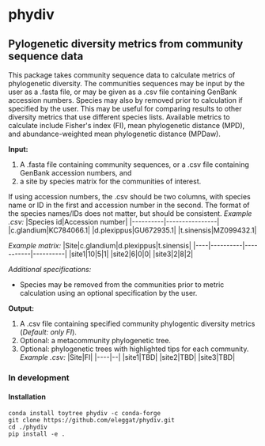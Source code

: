 # phydiv
## Pylogenetic diversity metrics from community sequence data
This package takes community sequence data to calculate metrics of phylogenetic diversity. The communities sequences may be input by the user as a .fasta file, or may be given as a .csv file containing GenBank accession numbers. Species may also by removed prior to calculation if specified by the user. This may be useful for comparing results to other diversity metrics that use different species lists. Available metrics to calculate include Fisher's index (FI), mean phylogenetic distance (MPD), and abundance-weighted mean phylogenetic distance (MPDaw).

**Input:**
1. A .fasta file containing community sequences, or a .csv file containing GenBank accession numbers, and
2. a site by species matrix for the communities of interest.

If using accession numbers, the .csv should be two columns, with species name or ID in the first and accession number in the second. The format of the species names/IDs does not matter, but should be consistent.
*Example .csv:*
|Species id|Accession number|
|----------|----------------|
|c.glandium|KC784066.1|
|d.plexippus|GU672935.1|
|t.sinensis|MZ099432.1|

*Example matrix:*
|Site|c.glandium|d.plexippus|t.sinensis|
|----|----------|-----------|----------|
|site1|10|5|1|
|site2|6|0|0|
|site3|2|8|2|

*Additional specifications:*
- Species may be removed from the communities prior to metric calculation using an optional specification by the user.

**Output:** 
1. A .csv file containing specified community phylogentic diversity metrics (*Default: only FI*).
2. Optional: a metacommunity phylogenetic tree.
3. Optional: phylogenetic trees with highlighted tips for each community.
*Example .csv:*
|Site|FI|
|----|--|
|site1|TBD|
|site2|TBD|
|site3|TBD|


### In development

#### Installation
```
conda install toytree phydiv -c conda-forge
git clone https://github.com/eleggat/phydiv.git
cd ./phydiv
pip install -e .
```





